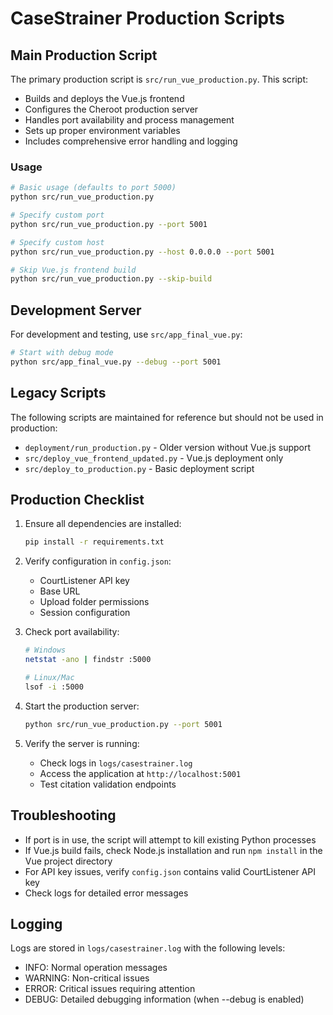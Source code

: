 # CaseStrainer Production Scripts

## Main Production Script
The primary production script is `src/run_vue_production.py`. This script:
- Builds and deploys the Vue.js frontend
- Configures the Cheroot production server
- Handles port availability and process management
- Sets up proper environment variables
- Includes comprehensive error handling and logging

### Usage
```bash
# Basic usage (defaults to port 5000)
python src/run_vue_production.py

# Specify custom port
python src/run_vue_production.py --port 5001

# Specify custom host
python src/run_vue_production.py --host 0.0.0.0 --port 5001

# Skip Vue.js frontend build
python src/run_vue_production.py --skip-build
```

## Development Server
For development and testing, use `src/app_final_vue.py`:
```bash
# Start with debug mode
python src/app_final_vue.py --debug --port 5001
```

## Legacy Scripts
The following scripts are maintained for reference but should not be used in production:
- `deployment/run_production.py` - Older version without Vue.js support
- `src/deploy_vue_frontend_updated.py` - Vue.js deployment only
- `src/deploy_to_production.py` - Basic deployment script

## Production Checklist
1. Ensure all dependencies are installed:
   ```bash
   pip install -r requirements.txt
   ```

2. Verify configuration in `config.json`:
   - CourtListener API key
   - Base URL
   - Upload folder permissions
   - Session configuration

3. Check port availability:
   ```bash
   # Windows
   netstat -ano | findstr :5000
   
   # Linux/Mac
   lsof -i :5000
   ```

4. Start the production server:
   ```bash
   python src/run_vue_production.py --port 5001
   ```

5. Verify the server is running:
   - Check logs in `logs/casestrainer.log`
   - Access the application at `http://localhost:5001`
   - Test citation validation endpoints

## Troubleshooting
- If port is in use, the script will attempt to kill existing Python processes
- If Vue.js build fails, check Node.js installation and run `npm install` in the Vue project directory
- For API key issues, verify `config.json` contains valid CourtListener API key
- Check logs for detailed error messages

## Logging
Logs are stored in `logs/casestrainer.log` with the following levels:
- INFO: Normal operation messages
- WARNING: Non-critical issues
- ERROR: Critical issues requiring attention
- DEBUG: Detailed debugging information (when --debug is enabled) 